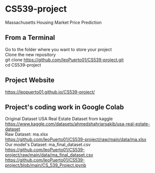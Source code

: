 # CS539-project
Massachusetts Housing Market Price Prediction

## From a Terminal
Go to the folder where you want to store your project
\
Clone the new repository
\
git clone https://github.com/leoPuerto01/CS539-project.git
\
cd CS539-project

## Project Website
https://leopuerto01.github.io/CS539-project/

## Project's coding work in Google Colab
Original Dataset USA Real Estate Dataset from kaggle
\
https://www.kaggle.com/datasets/ahmedshahriarsakib/usa-real-estate-dataset
\
Raw Dataset: ma.xlsx
\
https://github.com/leoPuerto01/CS539-project/raw/main/data/ma.xlsx
\
Our model's Dataset: ma_final_dataset.csv
\
https://github.com/leoPuerto01/CS539-project/raw/main/data/ma_final_dataset.csv
\
https://github.com/leoPuerto01/CS539-project/blob/main/CS_539_Project.ipynb



